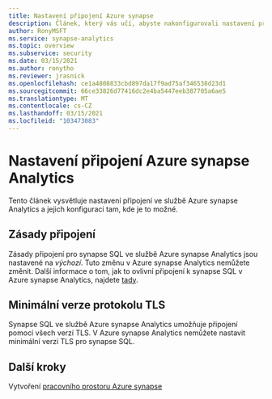 ```yaml
---
title: Nastavení připojení Azure synapse
description: Článek, který vás učí, abyste nakonfigurovali nastavení připojení v Azure synapse Analytics
author: RonyMSFT
ms.service: synapse-analytics
ms.topic: overview
ms.subservice: security
ms.date: 03/15/2021
ms.author: ronytho
ms.reviewer: jrasnick
ms.openlocfilehash: ce1a4808833cbd897da17f9ad75af346538d23d1
ms.sourcegitcommit: 66ce33826d77416dc2e4ba5447eeb387705a6ae5
ms.translationtype: MT
ms.contentlocale: cs-CZ
ms.lasthandoff: 03/15/2021
ms.locfileid: "103473083"
---
```

# <a name="azure-synapse-analytics-connectivity-settings"></a>Nastavení připojení Azure synapse Analytics

Tento článek vysvětluje nastavení připojení ve službě Azure synapse Analytics a jejich konfiguraci tam, kde je to možné.


## <a name="connection-policy"></a>Zásady připojení
Zásady připojení pro synapse SQL ve službě Azure synapse Analytics jsou nastavené na *výchozí*. Tuto změnu v Azure synapse Analytics nemůžete změnit. Další informace o tom, jak to ovlivní připojení k synapse SQL v Azure synapse Analytics, najdete [tady](https://docs.microsoft.com/azure/azure-sql/database/connectivity-architecture#connection-policy). 

## <a name="minimal-tls-version"></a>Minimální verze protokolu TLS
Synapse SQL ve službě Azure synapse Analytics umožňuje připojení pomocí všech verzí TLS. V Azure synapse Analytics nemůžete nastavit minimální verzi TLS pro synapse SQL.

## <a name="next-steps"></a>Další kroky

Vytvoření [pracovního prostoru Azure synapse](./synapse-workspace-ip-firewall.md)
